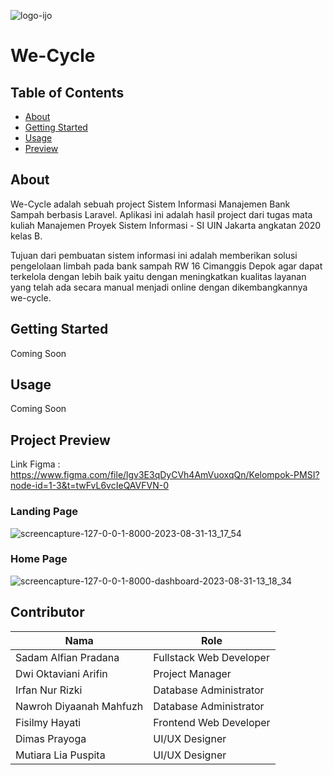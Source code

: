 
![logo-ijo](https://github.com/sdmalfian/we-cycle/assets/53588747/9ae0ab1d-0637-40a7-8ba9-f27d58cc6df5)
<br>
<h1>We-Cycle</h1>


## Table of Contents
+ [About](#about)
+ [Getting Started](#getting_started)
+ [Usage](#usage)
+ [Preview](#preview)

## About <a name = "about"></a>
We-Cycle adalah sebuah project Sistem Informasi Manajemen Bank Sampah berbasis Laravel. Aplikasi ini adalah hasil project dari tugas mata kuliah Manajemen Proyek Sistem Informasi - SI UIN Jakarta angkatan 2020 kelas B.

Tujuan dari pembuatan sistem informasi ini adalah memberikan solusi pengelolaan limbah pada bank sampah RW 16 Cimanggis Depok agar dapat terkelola dengan lebih baik yaitu dengan meningkatkan kualitas layanan yang telah ada secara manual menjadi online dengan dikembangkannya we-cycle.

## Getting Started <a name = "getting_started"></a>
Coming Soon

## Usage <a name = "usage"></a>
Coming Soon

## Project Preview <a name = "preview"></a>

Link Figma : https://www.figma.com/file/lgv3E3qDyCVh4AmVuoxqQn/Kelompok-PMSI?node-id=1-3&t=twFvL6vcIeQAVFVN-0

### Landing Page

![screencapture-127-0-0-1-8000-2023-08-31-13_17_54](https://github.com/sdmalfian/we-cycle/assets/53588747/0846c203-b445-4fe6-a3fd-892413ca0c02)

### Home Page

![screencapture-127-0-0-1-8000-dashboard-2023-08-31-13_18_34](https://github.com/sdmalfian/we-cycle/assets/53588747/2ed6a308-b693-4300-abdf-fdbc8cb5195a)


## Contributor

| Nama                            | Role                     |
| ------------------------------- | -------------------------|
| Sadam Alfian Pradana            | Fullstack Web Developer  |
| Dwi Oktaviani Arifin            | Project Manager          |
| Irfan Nur Rizki                 | Database Administrator   |
| Nawroh Diyaanah Mahfuzh         | Database Administrator   |
| Fisilmy Hayati                  | Frontend Web Developer   |
| Dimas Prayoga                   | UI/UX Designer           |
| Mutiara Lia Puspita             | UI/UX Designer           |
